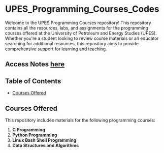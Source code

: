 # UPES_Programming_Courses_Codes
Welcome to the UPES Programming Courses repository! This repository contains all the resources, labs, and assignments for the programming courses offered at the University of Petroleum and Energy Studies (UPES). Whether you're a student looking to review course materials or an educator searching for additional resources, this repository aims to provide comprehensive support for learning and teaching.

## Access Notes [here](https://amulyajain2004.github.io/UPES_Courses_through_Notes_and_Codes/)

## Table of Contents
- [Courses Offered](#courses-offered)

## Courses Offered
This repository includes materials for the following programming courses:

1. **C Programming**
2. **Python Programming**
3. **Linux Bash Shell Programming**
4. **Data Structures and Algorithms**
